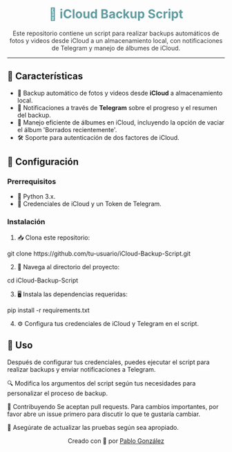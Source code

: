 <p align="center">
  <h1 align="center" style="color: #5e9ca0;">📱 iCloud Backup Script</h1>
</p>

<p align="center" style="color: #333;">
  Este repositorio contiene un script para realizar backups automáticos de fotos y videos desde iCloud a un almacenamiento local, con notificaciones de Telegram y manejo de álbumes de iCloud.
</p>

---

## 🌟 Características

- 🚀 Backup automático de fotos y videos desde **iCloud** a almacenamiento local.
- 📲 Notificaciones a través de **Telegram** sobre el progreso y el resumen del backup.
- 📂 Manejo eficiente de álbumes en iCloud, incluyendo la opción de vaciar el álbum 'Borrados recientemente'.
- 🛠️ Soporte para autenticación de dos factores de iCloud.

## 🔧 Configuración

### Prerrequisitos

- 🐍 Python 3.x.
- 🔐 Credenciales de iCloud y un Token de Telegram.

### Instalación

1. 📥 Clona este repositorio:
<p>   git clone https://github.com/tu-usuario/iCloud-Backup-Script.git</p>

2. 📂 Navega al directorio del proyecto:
<p>   cd iCloud-Backup-Script</p>

3. 🖥️ Instala las dependencias requeridas:
<p>   pip install -r requirements.txt</p>

4. ⚙️ Configura tus credenciales de iCloud y Telegram en el script.

## 📖 Uso
Después de configurar tus credenciales, puedes ejecutar el script para realizar backups y enviar notificaciones a Telegram.

🔍 Modifica los argumentos del script según tus necesidades para personalizar el proceso de backup.

🤝 Contribuyendo
Se aceptan pull requests. Para cambios importantes, por favor abre un issue primero para discutir lo que te gustaría cambiar.

🧐 Asegúrate de actualizar las pruebas según sea apropiado.

<p align="center">
  Creado con 💖 por <a href="https://github.com/pablogzalez">Pablo González</a>
</p>
